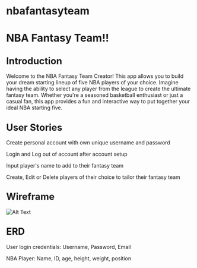 # nbafantasyteam

# NBA Fantasy Team!! 

## <span style="font-size:larger;">Introduction</span>

Welcome to the NBA Fantasy Team Creator! This app allows you to build your dream starting lineup of five NBA players of your choice. Imagine having the ability to select any player from the league to create the ultimate fantasy team. Whether you're a seasoned basketball enthusiast or just a casual fan, this app provides a fun and interactive way to put together your ideal NBA starting five. 


## <span style="font-size:larger;">User Stories</span>

Create personal account with own unique username and password 

Login and Log out of account after account setup

Input player's name to add to their fantasy team 

Create, Edit or Delete players of their choice to tailor their fantasy team

## <span style="font-size:larger;">Wireframe</span>

![Alt Text](./images/Screenshot%202024-05-25%20at%203.37.17 PM.png)

## <span style="font-size:larger;">ERD</span>

User login credentials:
Username, Password, Email

NBA Player:
Name, ID, age, height, weight, position

